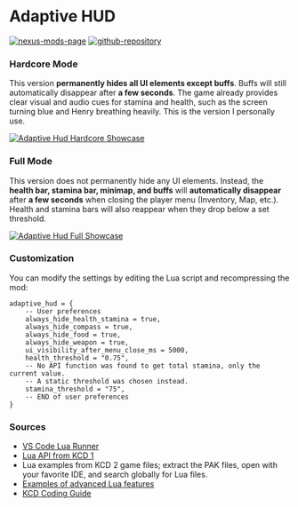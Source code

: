 # Adaptive HUD

[![nexus-mods-page](https://img.shields.io/badge/Mod-Adaptive%20HUD%20-bf4848?style=flat-square&logo=nexusmods)](https://www.nexusmods.com/kingdomcomedeliverance2/mods/721?) [![github-repository](https://img.shields.io/badge/Open-Source-2ea44f?style=flat-square&logo=github)](https://github.com/rdok/kcd2_adaptive_hud)

### Hardcore Mode

This version **permanently hides all UI elements except buffs**. Buffs will still automatically disappear after **a few seconds**. The game already provides clear visual and audio cues for stamina and health, such as the screen turning blue and Henry breathing heavily. This is the version I personally use.

[![Adaptive Hud Hardcore Showcase](https://github.com/rdok/kcd2_adaptive_hud/blob/main/documentation/showcase_hardcore.gif?raw=true)](https://www.nexusmods.com/kingdomcomedeliverance2/mods/721)

### Full Mode

This version does not permanently hide any UI elements. Instead, the **health bar, stamina bar, minimap, and buffs** will **automatically disappear** after **a few seconds** when closing the player menu (Inventory, Map, etc.). Health and stamina bars will also reappear when they drop below a set threshold.

[![Adaptive Hud Full Showcase](https://github.com/rdok/kcd2_adaptive_hud/blob/main/documentation/showcase_full.gif?raw=true)](https://www.nexusmods.com/kingdomcomedeliverance2/mods/721)

### Customization

You can modify the settings by editing the Lua script and recompressing the mod:

```
adaptive_hud = {
    -- User preferences
    always_hide_health_stamina = true,
    always_hide_compass = true,
    always_hide_food = true,
    always_hide_weapon = true,
    ui_visibility_after_menu_close_ms = 5000,
    health_threshold = "0.75",
    -- No API function was found to get total stamina, only the current value.
    -- A static threshold was chosen instead.
    stamina_threshold = "75",
    -- END of user preferences
}
```

### Sources

- [VS Code Lua Runner](https://www.nexusmods.com/kingdomcomedeliverance2/mods/459)
- [Lua API from KCD 1](https://warhorse.nexusmods.com/)
- Lua examples from KCD 2 game files; extract the PAK files, open with your favorite IDE, and search globally for Lua files.
- [Examples of advanced Lua features](https://benjaminfoo.github.io/Architect/constructions)
- [KCD Coding Guide](https://github.com/benjaminfoo/kcd_coding_guide)
